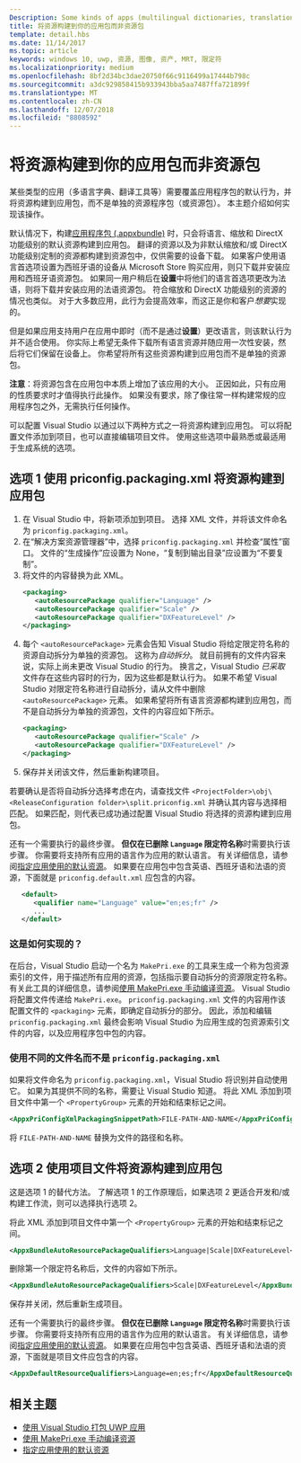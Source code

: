 ```yaml
---
Description: Some kinds of apps (multilingual dictionaries, translation tools, etc.) need to override the default behavior of an app bundle, and build resources into the app package instead of having them in separate resource packages. This topic explains how to do that.
title: 将资源构建到你的应用包而非资源包
template: detail.hbs
ms.date: 11/14/2017
ms.topic: article
keywords: windows 10, uwp, 资源, 图像, 资产, MRT, 限定符
ms.localizationpriority: medium
ms.openlocfilehash: 8bf2d34bc3dae20750f66c9116499a17444b798c
ms.sourcegitcommit: a3dc929858415b933943bba5aa7487ffa721899f
ms.translationtype: MT
ms.contentlocale: zh-CN
ms.lasthandoff: 12/07/2018
ms.locfileid: "8808592"
---
```

# <a name="build-resources-into-your-app-package-instead-of-into-a-resource-pack"></a>将资源构建到你的应用包而非资源包

某些类型的应用（多语言字典、翻译工具等）需要覆盖应用程序包的默认行为，并将资源构建到应用包，而不是单独的资源程序包（或资源包）。 本主题介绍如何实现该操作。

默认情况下，构建[应用程序包 (.appxbundle)](../packaging/packaging-uwp-apps.md) 时，只会将语言、缩放和 DirectX 功能级别的默认资源构建到应用包。 翻译的资源以及为非默认缩放和/或 DirectX 功能级别定制的资源都构建到资源包中，仅供需要的设备下载。 如果客户使用语言首选项设置为西班牙语的设备从 Microsoft Store 购买应用，则只下载并安装应用和西班牙语资源包。 如果同一用户稍后在**设置**中将他们的语言首选项更改为法语，则将下载并安装应用的法语资源包。 符合缩放和 DirectX 功能级别的资源的情况也类似。 对于大多数应用，此行为会提高效率，而这正是你和客户*想要*实现的。

但是如果应用支持用户在应用中即时（而不是通过**设置**）更改语言，则该默认行为并不适合使用。 你实际上希望无条件下载所有语言资源并随应用一次性安装，然后将它们保留在设备上。 你希望将所有这些资源构建到应用包而不是单独的资源包。

**注意**：将资源包含在应用包中本质上增加了该应用的大小。 正因如此，只有应用的性质要求时才值得执行此操作。 如果没有要求，除了像往常一样构建常规的应用程序包之外，无需执行任何操作。

可以配置 Visual Studio 以通过以下两种方式之一将资源构建到应用包。 可以将配置文件添加到项目，也可以直接编辑项目文件。 使用这些选项中最熟悉或最适用于生成系统的选项。

## <a name="option-1-use-priconfigpackagingxml-to-build-resources-into-your-app-package"></a>选项 1 使用 priconfig.packaging.xml 将资源构建到应用包

1. 在 Visual Studio 中，将新项添加到项目。 选择 XML 文件，并将该文件命名为 `priconfig.packaging.xml`。
2. 在“解决方案资源管理器”中，选择 `priconfig.packaging.xml` 并检查“属性”窗口。 文件的“生成操作”应设置为 None，“复制到输出目录”应设置为“不要复制”。
3. 将文件的内容替换为此 XML。
   ```xml
   <packaging>
      <autoResourcePackage qualifier="Language" />
      <autoResourcePackage qualifier="Scale" />
      <autoResourcePackage qualifier="DXFeatureLevel" />
   </packaging>
   ```
4. 每个 `<autoResourcePackage>` 元素会告知 Visual Studio 将给定限定符名称的资源自动拆分为单独的资源包。 这称为*自动拆分*。 就目前拥有的文件内容来说，实际上尚未更改 Visual Studio 的行为。 换言之，Visual Studio *已采取*文件存在这些内容时的行为，因为这些都是默认行为。 如果不希望 Visual Studio 对限定符名称进行自动拆分，请从文件中删除 `<autoResourcePackage>` 元素。 如果希望将所有语言资源都构建到应用包，而不是自动拆分为单独的资源包，文件的内容应如下所示。
   ```xml
   <packaging>
      <autoResourcePackage qualifier="Scale" />
      <autoResourcePackage qualifier="DXFeatureLevel" />
   </packaging>
   ```
5. 保存并关闭该文件，然后重新构建项目。

若要确认是否将自动拆分选择考虑在内，请查找文件 `<ProjectFolder>\obj\<ReleaseConfiguration folder>\split.priconfig.xml` 并确认其内容与选择相匹配。 如果匹配，则代表已成功通过配置 Visual Studio 将选择的资源构建到应用包。

还有一个需要执行的最终步骤。 **但仅在已删除 `Language` 限定符名称**时需要执行该步骤。 你需要将支持所有应用的语言作为应用的默认语言。 有关详细信息，请参阅[指定应用使用的默认资源](specify-default-resources-installed.md)。 如果要在应用包中包含英语、西班牙语和法语的资源，下面就是 `priconfig.default.xml` 应包含的内容。

```xml
   <default>
      <qualifier name="Language" value="en;es;fr" />
      ...
   </default>
```

### <a name="how-does-this-work"></a>这是如何实现的？

在后台，Visual Studio 启动一个名为 `MakePri.exe` 的工具来生成一个称为包资源索引的文件，用于描述所有应用的资源，包括指示要自动拆分的资源限定符名称。 有关此工具的详细信息，请参阅[使用 MakePri.exe 手动编译资源](compile-resources-manually-with-makepri.md)。 Visual Studio 将配置文件传递给 `MakePri.exe`。 `priconfig.packaging.xml` 文件的内容用作该配置文件的 `<packaging>` 元素，即确定自动拆分的部分。 因此，添加和编辑 `priconfig.packaging.xml` 最终会影响 Visual Studio 为应用生成的包资源索引文件的内容，以及应用程序包中包的内容。

### <a name="using-a-different-file-name-than-priconfigpackagingxml"></a>使用不同的文件名而不是 `priconfig.packaging.xml`

如果将文件命名为 `priconfig.packaging.xml`，Visual Studio 将识别并自动使用它。 如果为其提供不同的名称，需要让 Visual Studio 知道。 将此 XML 添加到项目文件中第一个 `<PropertyGroup>` 元素的开始和结束标记之间。

```xml
<AppxPriConfigXmlPackagingSnippetPath>FILE-PATH-AND-NAME</AppxPriConfigXmlPackagingSnippetPath>
```

将 `FILE-PATH-AND-NAME` 替换为文件的路径和名称。

## <a name="option-2-use-your-project-file-to-build-resources-into-your-app-package"></a>选项 2 使用项目文件将资源构建到应用包

这是选项 1 的替代方法。 了解选项 1 的工作原理后，如果选项 2 更适合开发和/或构建工作流，则可以选择执行选项 2。

将此 XML 添加到项目文件中第一个 `<PropertyGroup>` 元素的开始和结束标记之间。

```xml
<AppxBundleAutoResourcePackageQualifiers>Language|Scale|DXFeatureLevel</AppxBundleAutoResourcePackageQualifiers>
```

删除第一个限定符名称后，文件的内容如下所示。

```xml
<AppxBundleAutoResourcePackageQualifiers>Scale|DXFeatureLevel</AppxBundleAutoResourcePackageQualifiers>
```

保存并关闭，然后重新生成项目。

还有一个需要执行的最终步骤。 **但仅在已删除 `Language` 限定符名称**时需要执行该步骤。 你需要将支持所有应用的语言作为应用的默认语言。 有关详细信息，请参阅[指定应用使用的默认资源](specify-default-resources-installed.md)。 如果要在应用包中包含英语、西班牙语和法语的资源，下面就是项目文件应包含的内容。

```xml
<AppxDefaultResourceQualifiers>Language=en;es;fr</AppxDefaultResourceQualifiers>
```

## <a name="related-topics"></a>相关主题

* [使用 Visual Studio 打包 UWP 应用](../packaging/packaging-uwp-apps.md)
* [使用 MakePri.exe 手动编译资源](compile-resources-manually-with-makepri.md)
* [指定应用使用的默认资源](specify-default-resources-installed.md)